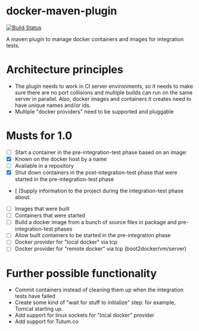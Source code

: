 docker-maven-plugin
===================

[![Build Status](https://travis-ci.org/wouterd/docker-maven-plugin.svg?branch=master)](https://travis-ci.org/wouterd/docker-maven-plugin)

A maven plugin to manage docker containers and images for integration tests.

# Architecture principles
* The plugin needs to work in CI server environments, so it needs to make sure there are no port collisions and multiple builds can run on the same server in parallel. Also, docker images and containers it creates need to have unique names and/or ids.
* Multiple "docker providers" need to be supported and pluggable

# Musts for 1.0
- [ ] Start a container in the pre-integration-test phase based on an image:
- [x] Known on the docker host by a name
- [ ] Available in a repository
- [x] Shut down containers in the post-integration-test phase that were started in the pre-integration-test phase
- [ ]Supply information to the project during the integration-test phase about:
- [ ] Images that were built
- [ ] Containers that were started
- [ ] Build a docker image from a bunch of source files in package and pre-integration-test phases
- [ ] Allow built containers to be started in the pre-integration phase
- [ ] Docker provider for "local docker" via tcp
- [ ] Docker provider for "remote docker" via tcp (boot2docker/vm/server)

# Further possible functionality
* Commit containers instead of cleaning them up when the integration tests have failed
* Create some kind of "wait for stuff to initialize" step: for example, Tomcat starting up.
* Add support for linux sockets for "local docker" provider
* Add support for Tutum.co
